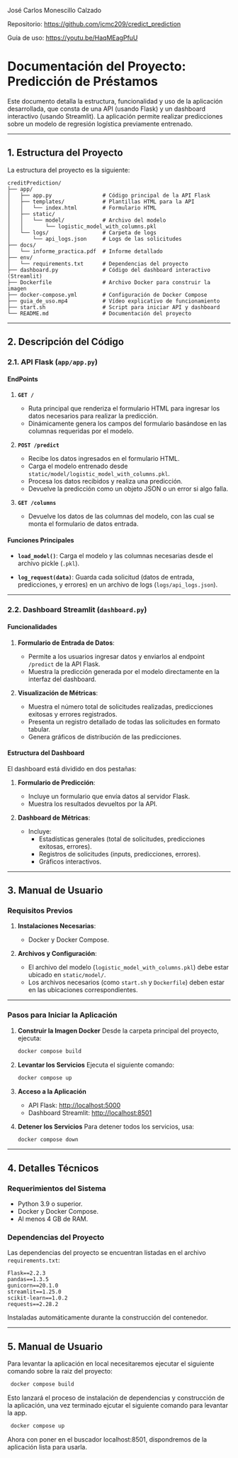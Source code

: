 José Carlos Monescillo Calzado

Repositorio: https://github.com/jcmc209/credict_prediction

Guía de uso: https://youtu.be/HaqMEagPfuU

# Documentación del Proyecto: Predicción de Préstamos

Este documento detalla la estructura, funcionalidad y uso de la aplicación desarrollada, que consta de una API (usando Flask) y un dashboard interactivo (usando Streamlit). La aplicación permite realizar predicciones sobre un modelo de regresión logística previamente entrenado.

---

## **1. Estructura del Proyecto**

La estructura del proyecto es la siguiente:

```plaintext
creditPrediction/
├── app/
│   ├── app.py                # Código principal de la API Flask
│   ├── templates/            # Plantillas HTML para la API
│   │   └── index.html        # Formulario HTML
│   ├── static/
│   │   └── model/            # Archivo del modelo
│   │       └── logistic_model_with_columns.pkl
│   └── logs/                 # Carpeta de logs
│       └── api_logs.json     # Logs de las solicitudes
├── docs/
│   └── informe_practica.pdf  # Informe detallado
├── env/
│   └── requirements.txt      # Dependencias del proyecto
├── dashboard.py              # Código del dashboard interactivo (Streamlit)
├── Dockerfile                # Archivo Docker para construir la imagen
├── docker-compose.yml        # Configuración de Docker Compose
├── guia_de_uso.mp4           # Vídeo explicativo de funcionamiento
├── start.sh                  # Script para iniciar API y dashboard
└── README.md                 # Documentación del proyecto
```

---

## **2. Descripción del Código**

### **2.1. API Flask (`app/app.py`)**

#### **EndPoints**

1. **`GET /`**

   - Ruta principal que renderiza el formulario HTML para ingresar los datos necesarios para realizar la predicción.
   - Dinámicamente genera los campos del formulario basándose en las columnas requeridas por el modelo.

2. **`POST /predict`**
   - Recibe los datos ingresados en el formulario HTML.
   - Carga el modelo entrenado desde `static/model/logistic_model_with_columns.pkl`.
   - Procesa los datos recibidos y realiza una predicción.
   - Devuelve la predicción como un objeto JSON o un error si algo falla.

2. **`GET /columns`**
   - Devuelve los datos de las columnas del modelo, con las cual se monta el formulario de datos entrada.

#### **Funciones Principales**

- **`load_model()`**:
  Carga el modelo y las columnas necesarias desde el archivo pickle (`.pkl`).

- **`log_request(data)`**:
  Guarda cada solicitud (datos de entrada, predicciones, y errores) en un archivo de logs (`logs/api_logs.json`).

---

### **2.2. Dashboard Streamlit (`dashboard.py`)**

#### **Funcionalidades**

1. **Formulario de Entrada de Datos**:

   - Permite a los usuarios ingresar datos y enviarlos al endpoint `/predict` de la API Flask.
   - Muestra la predicción generada por el modelo directamente en la interfaz del dashboard.

2. **Visualización de Métricas**:
   - Muestra el número total de solicitudes realizadas, predicciones exitosas y errores registrados.
   - Presenta un registro detallado de todas las solicitudes en formato tabular.
   - Genera gráficos de distribución de las predicciones.

#### **Estructura del Dashboard**

El dashboard está dividido en dos pestañas:

1. **Formulario de Predicción**:

   - Incluye un formulario que envía datos al servidor Flask.
   - Muestra los resultados devueltos por la API.

2. **Dashboard de Métricas**:
   - Incluye:
     - Estadísticas generales (total de solicitudes, predicciones exitosas, errores).
     - Registros de solicitudes (inputs, predicciones, errores).
     - Gráficos interactivos.

---

## **3. Manual de Usuario**

### **Requisitos Previos**

1. **Instalaciones Necesarias**:

   - Docker y Docker Compose.

2. **Archivos y Configuración**:
   - El archivo del modelo (`logistic_model_with_columns.pkl`) debe estar ubicado en `static/model/`.
   - Los archivos necesarios (como `start.sh` y `Dockerfile`) deben estar en las ubicaciones correspondientes.

---

### **Pasos para Iniciar la Aplicación**

1. **Construir la Imagen Docker**
   Desde la carpeta principal del proyecto, ejecuta:

   ```bash
   docker compose build
   ```

2. **Levantar los Servicios**
   Ejecuta el siguiente comando:

   ```bash
   docker compose up
   ```

3. **Acceso a la Aplicación**

   - API Flask: [http://localhost:5000](http://localhost:5000)
   - Dashboard Streamlit: [http://localhost:8501](http://localhost:8501)

4. **Detener los Servicios**
   Para detener todos los servicios, usa:
   ```bash
   docker compose down
   ```

---

## **4. Detalles Técnicos**

### **Requerimientos del Sistema**

- Python 3.9 o superior.
- Docker y Docker Compose.
- Al menos 4 GB de RAM.

### **Dependencias del Proyecto**

Las dependencias del proyecto se encuentran listadas en el archivo `requirements.txt`:

```plaintext
Flask==2.2.3
pandas==1.3.5
gunicorn==20.1.0
streamlit==1.25.0
scikit-learn==1.0.2
requests==2.28.2
```

Instaladas automáticamente durante la construcción del contenedor.

---
## **5. Manual de Usuario**

Para levantar la aplicación en local necesitaremos ejecutar el siguiente comando sobre la raiz del proyecto:
  ```bash
   docker compose build
   ```
Esto lanzará el proceso de instalación de dependencias y construcción de la aplicación, una vez terminado
ejcutar el siguiente comando para levantar la app.
  ```bash
   docker compose up
   ```
Ahora con poner en el buscador localhost:8501, dispondremos de la aplicación lista para usarla.

